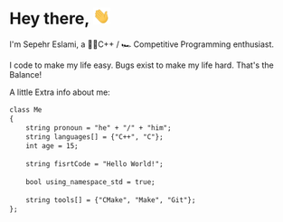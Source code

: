 # Hey there, <img src="wave.gif" width="30px">

I'm Sepehr Eslami, a 👨‍💻C++ / 🏎 Competitive Programming enthusiast.

I code to make my life easy. Bugs exist to make my life hard. That's the Balance!

A little Extra info about me:

```
class Me
{
    string pronoun = "he" + "/" + "him";
    string languages[] = {"C++", "C"};
    int age = 15;

    string fisrtCode = "Hello World!";

    bool using_namespace_std = true;

    string tools[] = {"CMake", "Make", "Git"};
};
```